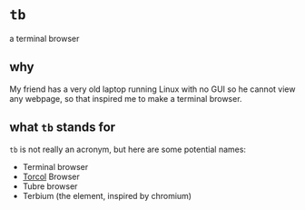 # `tb`
a terminal browser

## why
My friend has a very old laptop running Linux with no GUI so he cannot view any webpage, 
so that inspired me to make a terminal browser.

## what `tb` stands for
`tb` is not really an acronym, but here are some potential names:
- Terminal browser
- [Torcol](https://github.com/Tesohh/torcolrs) Browser
- Tubre browser
- Terbium (the element, inspired by chromium)
